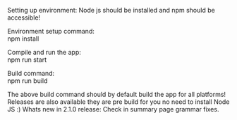 Setting up environment:
Node js should be installed and npm should be accessible!

Environment setup command:  
npm install

Compile and run the app:  
npm run start

Build command:  
npm run build

The above build command should by default build the app for all platforms!
Releases are also available they are pre build for you no need to install Node JS :)
Whats new in 2.1.0 release:
Check in summary page grammar fixes.